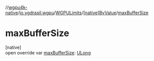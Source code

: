 //[wgpu4k-native](../../../../index.md)/[io.ygdrasil.wgpu](../../index.md)/[WGPULimits](../index.md)/[[native]ByValue](index.md)/[maxBufferSize](max-buffer-size.md)

# maxBufferSize

[native]\
open override var [maxBufferSize](max-buffer-size.md): [ULong](https://kotlinlang.org/api/core/kotlin-stdlib/kotlin/-u-long/index.html)